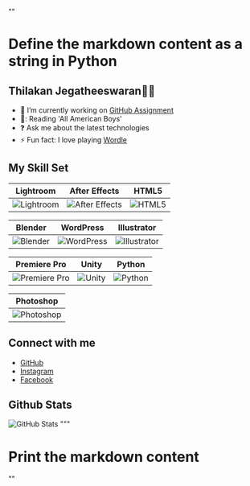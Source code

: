 ""

# Define the markdown content as a string in Python

## **Thilakan Jegatheeswaran👨‍💻**

- 🔭 I’m currently working on [GitHub Assignment](https://github.com/MIT-Emerging-Talent/ET6-foundations-group-31.git)
- 📕: Reading 'All American Boys'
- ❓ Ask me about the latest technologies
- ⚡ Fun fact: I love playing [Wordle](https://wordly.org/)

## My Skill Set

| Lightroom | After Effects | HTML5 |
|-----------|---------------|-------|
| ![Lightroom](https://via.placeholder.com/30x30?text=L) | ![After Effects](https://via.placeholder.com/30x30?text=A) | ![HTML5](https://via.placeholder.com/30x30?text=H) |

| Blender | WordPress | Illustrator |
|---------|-----------|-------------|
| ![Blender](https://via.placeholder.com/30x30?text=B) | ![WordPress](https://via.placeholder.com/30x30?text=W) | ![Illustrator](https://via.placeholder.com/30x30?text=I) |

| Premiere Pro | Unity | Python |
|--------------|-------|--------|
| ![Premiere Pro](https://via.placeholder.com/30x30?text=P) | ![Unity](https://via.placeholder.com/30x30?text=U) | ![Python](https://via.placeholder.com/30x30?text=Py) |

| Photoshop |
|-----------|
| ![Photoshop](https://via.placeholder.com/30x30?text=Ph) |

## Connect with me

- [GitHub](https://github.com/Akan186)
- [Instagram](https://instagram.com/imnotakan)
- [Facebook](https://www.facebook.com/Thil%20Thilakan)

## Github Stats

![GitHub Stats](https://github-readme-stats.vercel.app/api?username=Akan186&show_icons=true&count_private=true&hide_border=true)
"""

# Print the markdown content

""
